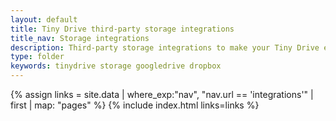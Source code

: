 ```yaml
---
layout: default
title: Tiny Drive third-party storage integrations
title_nav: Storage integrations
description: Third-party storage integrations to make your Tiny Drive experience smooth with the technologies you use.
type: folder
keywords: tinydrive storage googledrive dropbox
---
```



{% assign links = site.data | where_exp:"nav", "nav.url == 'integrations'" | first | map: "pages" %}
{% include index.html links=links %}


